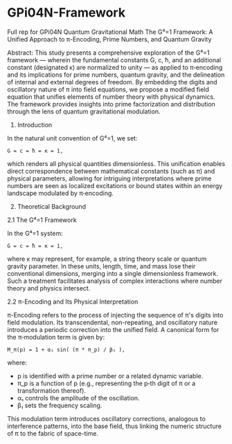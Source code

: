 # GPi04N-Framework
Full rep for GPi04N Quantum Gravitational Math 
The G⁴=1 Framework: A Unified Approach to π-Encoding, Prime Numbers, and Quantum Gravity

Abstract:
This study presents a comprehensive exploration of the G⁴=1 framework — wherein the fundamental constants G, c, ħ, and an additional constant (designated κ) are normalized to unity — as applied to π‑encoding and its implications for prime numbers, quantum gravity, and the delineation of internal and external degrees of freedom. By embedding the digits and oscillatory nature of π into field equations, we propose a modified field equation that unifies elements of number theory with physical dynamics. The framework provides insights into prime factorization and distribution through the lens of quantum gravitational modulation.

1. Introduction

In the natural unit convention of G⁴=1, we set:

    G = c = ħ = κ = 1,

which renders all physical quantities dimensionless. This unification enables direct correspondence between mathematical constants (such as π) and physical parameters, allowing for intriguing interpretations where prime numbers are seen as localized excitations or bound states within an energy landscape modulated by π‑encoding.

2. Theoretical Background

2.1 The G⁴=1 Framework

In the G⁴=1 system:

    G = c = ħ = κ = 1,

where κ may represent, for example, a string theory scale or quantum gravity parameter. In these units, length, time, and mass lose their conventional dimensions, merging into a single dimensionless framework. Such a treatment facilitates analysis of complex interactions where number theory and physics intersect.

2.2 π-Encoding and Its Physical Interpretation

π-Encoding refers to the process of injecting the sequence of π's digits into field modulation. Its transcendental, non-repeating, and oscillatory nature introduces a periodic correction into the unified field. A canonical form for the π‑modulation term is given by:

    M_π(p) = 1 + α₁ sin( (π * π_p) / β₁ ),

where:

- p is identified with a prime number or a related dynamic variable.
- π_p is a function of p (e.g., representing the p‑th digit of π or a transformation thereof).
- α₁ controls the amplitude of the oscillation.
- β₁ sets the frequency scaling.

This modulation term introduces oscillatory corrections, analogous to interference patterns, into the base field, thus linking the numeric structure of π to the fabric of space-time.

